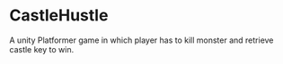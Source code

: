 # CastleHustle
A unity Platformer game in which player has to kill monster and retrieve castle key to win.
